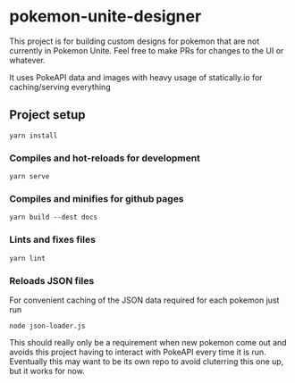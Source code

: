 # pokemon-unite-designer

This project is for building custom designs for pokemon that are not currently in Pokemon Unite. Feel free to make PRs for changes to the UI or whatever.

It uses PokeAPI data and images with heavy usage of statically.io for caching/serving everything

## Project setup
```
yarn install
```

### Compiles and hot-reloads for development
```
yarn serve
```

### Compiles and minifies for github pages
```
yarn build --dest docs
```

### Lints and fixes files
```
yarn lint
```

### Reloads JSON files
For convenient caching of the JSON data required for each pokemon just run 
```
node json-loader.js
```
This should really only be a requirement when new pokemon come out and avoids this project having to interact with PokeAPI every time it is run. 
Eventually this may want to be its own repo to avoid cluterring this one up, but it works for now.
